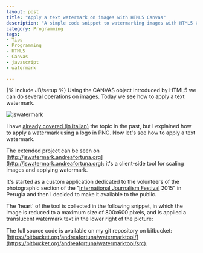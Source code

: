 ```yaml
---
layout: post
title: "Apply a text watermark on images with HTML5 Canvas"
description: "A simple code snippet to watermarking images with HTML5 Canvas, and a complete browser tool"
category: Programming
tags: 
- Tips
- Programming
- HTML5
- Canvas
- javascript
- watermark

---
```

{% include JB/setup %}
Using the CANVAS object introduced by HTML5 we can do several operations  on images. Today we see how to apply a text watermark.

![jswatermark](http://oldsite.andreafortuna.org/images/jswatermark.PNG)
<!-- more -->

I have [already covered (in italian)](http://oldsite.andreafortuna.org/2013/05/24/html5-utilizzare-loggetto-canvas-per/) the topic in the past, but I explained how to apply a watermark using a logo in PNG. 
Now let's see how to apply a text watermark.

The extended project can be seen on [http://jswatermark.andreafortuna.org](http://jswatermark.andreafortuna.org): it's a  client-side tool for scaling images and applying watermark.

It's started as a custom application dedicated to the volunteers of the photographic section of the "[International Journalism Festival](http://www.festivaldelgiornalismo.com/) 2015" in Perugia  and then I decided to make it available to the public.

The 'heart' of the tool is collected  in the following snippet, in which the image is reduced to a maximum size of 800x600 pixels, and is applied a translucent watermark text in the lower right of the picture:

<script src="https://gist.github.com/andreafortuna/3747ecef491d6eb344a1.js"></script>

The full source code is available on my git repository on bitbucket: [https://bitbucket.org/andreafortuna/watermarktool/](https://bitbucket.org/andreafortuna/watermarktool/src).

